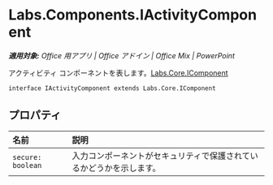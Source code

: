 
# <a name="labs.components.iactivitycomponent"></a>Labs.Components.IActivityComponent

 _**適用対象:** Office 用アプリ | Office アドイン | Office Mix | PowerPoint_

アクティビティ コンポーネントを表します。[Labs.Core.IComponent](../../reference/office-mix/labs.core.icomponent.md)

```
interface IActivityComponent extends Labs.Core.IComponent
```


## <a name="properties"></a>プロパティ


|名前|説明|
|:-----|:-----|
| `secure: boolean`|入力コンポーネントがセキュリティで保護されているかどうかを示します。|
